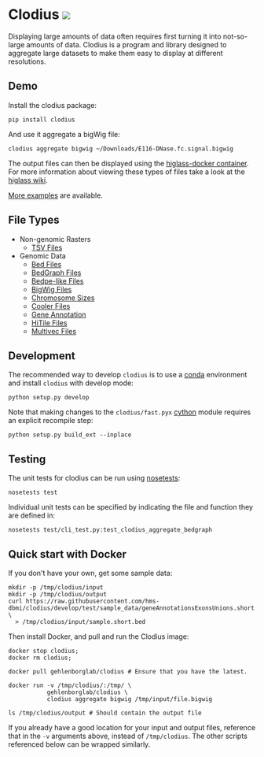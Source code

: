# Clodius <img src="https://travis-ci.org/hms-dbmi/clodius.svg?branch=develop"/>

Displaying large amounts of data often requires first turning it into
not-so-large amounts of data. Clodius is a program and library designed
to aggregate large datasets to make them easy to display at different
resolutions.

## Demo

Install the clodius package:

```shell
pip install clodius
```

And use it aggregate a bigWig file:

```shell
clodius aggregate bigwig ~/Downloads/E116-DNase.fc.signal.bigwig
```

The output files can then be displayed using the [higlass-docker container](https://github.com/hms-dbmi/higlass-docker). For more information about viewing these types of files take a look at the [higlass wiki](https://github.com/hms-dbmi/higlass/wiki#bigwig-files).

[More examples](COMMANDS.md) are available.

## File Types

- Non-genomic Rasters
  - [TSV Files](docs/raster/tsv.rst)
- Genomic Data
  - [Bed Files](docs/genomic/bed.rst)
  - [BedGraph Files](docs/genomic/bedgraph.rst)
  - [Bedpe-like Files](docs/genomic/bedpe.rst)
  - [BigWig Files](docs/genomic/bigwig.rst)
  - [Chromosome Sizes](docs/genomic/chromosome-sizes.rst)
  - [Cooler Files](docs/genomic/cooler.rst)
  - [Gene Annotation](docs/genomic/gene-annotation.rst)
  - [HiTile Files](docs/genomic/hitile.rst)
  - [Multivec Files](docs/genomic/multivec.rst)

## Development


The recommended way to develop `clodius` is to use a [conda](https://conda.io/docs/intro.html) environment and
install `clodius` with develop mode:

```shell
python setup.py develop
```

Note that making changes to the `clodius/fast.pyx` [cython](http://docs.cython.org/en/latest/src/quickstart/cythonize.html) module requires an
explicit recompile step:

```shell
python setup.py build_ext --inplace
```

## Testing


The unit tests for clodius can be run using [nosetests](http://nose.readthedocs.io/en/latest/):

```shell
nosetests test
```

Individual unit tests can be specified by indicating the file and function
they are defined in:

```shell
nosetests test/cli_test.py:test_clodius_aggregate_bedgraph
```

## Quick start with Docker

If you don't have your own, get some sample data:
```shell
mkdir -p /tmp/clodius/input
mkdir -p /tmp/clodius/output
curl https://raw.githubusercontent.com/hms-dbmi/clodius/develop/test/sample_data/geneAnnotationsExonsUnions.short.bed \
  > /tmp/clodius/input/sample.short.bed
```
Then install Docker, and pull and run the Clodius image:
```shell
docker stop clodius;
docker rm clodius;

docker pull gehlenborglab/clodius # Ensure that you have the latest.

docker run -v /tmp/clodius/:/tmp/ \
           gehlenborglab/clodius \
           clodius aggregate bigwig /tmp/input/file.bigwig

ls /tmp/clodius/output # Should contain the output file
```

If you already have a good location for your input and output files,
reference that in the `-v` arguments above, instead of `/tmp/clodius`.
The other scripts referenced below can be wrapped similarly.
